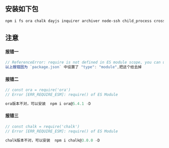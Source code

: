 ## 安装如下包
``` bash
npm i fs ora chalk dayjs inquirer archiver node-ssh child_process cross-env -D
```
## 注意

#### 报错一
``` js
// ReferenceError: require is not defined in ES module scope, you can use import instead
以上报错因为 `package.json` 中设置了 "type": "module",把这个给去掉
```

#### 报错二
``` js
// const ora = require('ora')
// Error [ERR_REQUIRE_ESM]: require() of ES Module

ora版本不对，可以安装  npm i ora@5.4.1 -D 
```

#### 报错三
``` js
// const chalk = require('chalk')
// Error [ERR_REQUIRE_ESM]: require() of ES Module

chalk版本不对，可以安装  npm i chalk@3.0.0 -D 
```